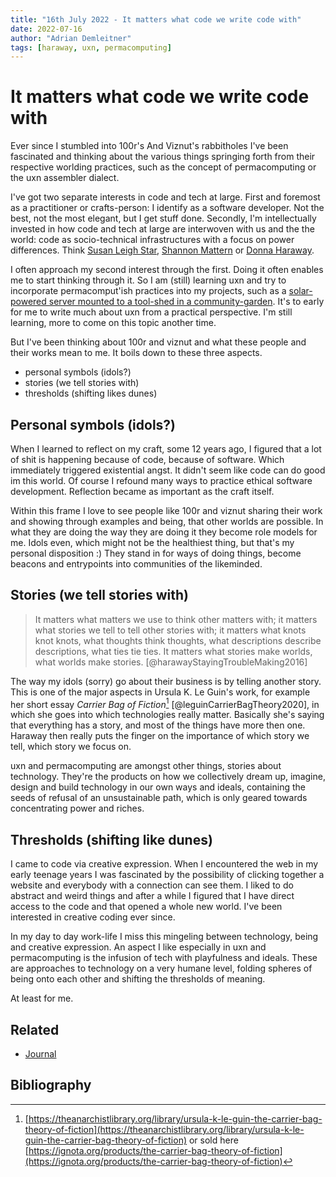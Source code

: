 ```yaml
---
title: "16th July 2022 - It matters what code we write code with"
date: 2022-07-16
author: "Adrian Demleitner"
tags: [haraway, uxn, permacomputing]
---
```

# It matters what code we write code with

Ever since I stumbled into 100r's And Viznut's rabbitholes I've been fascinated and thinking about the various things springing forth from their respective worlding practices, such as the concept of permacomputing or the uxn assembler dialect. 

I've got two separate interests in code and tech at large. First and foremost as a practitioner or crafts-person: I identify as a software developer. Not the best, not the most elegant, but I get stuff done. Secondly, I'm intellectually invested in how code and tech at large are interwoven with us and the the world: code as socio-technical infrastructures with a focus on power differences. Think [Susan Leigh Star](pages/Infrastructure.md), [Shannon Mattern](reading/@matternLibraryInfrastructure2014.md) or [Donna Haraway](reading/Staying%20with%20the%20Trouble%20-%20Donna%20Haraway.md).

I often approach my second interest through the first. Doing it often enables me to start thinking through it. So I am (still) learning uxn and try to incorporate permacomput'ish practices into my projects, such as a [solar-powered server mounted to a tool-shed in a community-garden](notes/Solar%20Sensitivities.md). It's to early for me to write much about uxn from a practical perspective. I'm still learning, more to come on this topic another time. 

But I've been thinking about 100r and viznut and what these people and their works mean to me. It boils down to these three aspects. 

- personal symbols (idols?)
- stories (we tell stories with)
- thresholds (shifting likes dunes)

## Personal symbols (idols?)
When I learned to reflect on my craft, some 12 years ago, I figured that a lot of shit is happening because of code, because of software. Which immediately triggered existential angst. It didn't seem like code can do good im this world. Of course I refound many ways to practice ethical software development. Reflection became as important as the craft itself. 

Within this frame I love to see people like 100r and viznut sharing their work and showing through examples and being, that other worlds are possible. In what they are doing the way they are doing it they become role models for me. Idols even, which might not be the healthiest thing, but that's my personal disposition :) They stand in for ways of doing things, become beacons and entrypoints into communities of the likeminded. 

## Stories (we tell stories with)
> It matters what matters we use to think other matters with; it matters what stories we tell to tell other stories with; it matters what knots knot knots, what thoughts think thoughts, what descriptions describe descriptions, what ties tie ties. It matters what stories make worlds, what worlds make stories. [@harawayStayingTroubleMaking2016]

The way my idols (sorry) go about their business is by telling another story. This is one of the major aspects in Ursula K. Le Guin's work, for example her short essay *Carrier Bag of Fiction*[^1] [@leguinCarrierBagTheory2020], in which she goes into which technologies really matter. Basically she's saying that everything has a story, and most of the things have more then one. Haraway then really puts the finger on the importance of which story we tell, which story we focus on.

uxn and permacomputing are amongst other things, stories about technology. They're the products on how we collectively dream up, imagine, design and build technology in our own ways and ideals, containing the seeds of refusal of an unsustainable path, which is only geared towards concentrating power and riches.

## Thresholds (shifting like dunes)
I came to code via creative expression. When I encountered the web in my early teenage years I was fascinated by the possibility of clicking together a website and everybody with a connection can see them. I liked to do abstract and weird things and after a while I figured that I have direct access to the code and that opened a whole new world. I've been interested in creative coding ever since.

In my day to day work-life I miss this mingeling between technology, being and creative expression. An aspect I like especially in uxn and permacomputing is the infusion of tech with playfulness and ideals. These are approaches to technology on a very humane level, folding spheres of being onto each other and shifting the thresholds of meaning.

At least for me.

## Related
- [Journal](pages/journal.md)

## Bibliography

[^1]: [https://theanarchistlibrary.org/library/ursula-k-le-guin-the-carrier-bag-theory-of-fiction](https://theanarchistlibrary.org/library/ursula-k-le-guin-the-carrier-bag-theory-of-fiction) or sold here [https://ignota.org/products/the-carrier-bag-theory-of-fiction](https://ignota.org/products/the-carrier-bag-theory-of-fiction)
